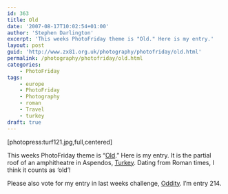 ```yaml
---
id: 363
title: Old
date: '2007-08-17T10:02:54+01:00'
author: 'Stephen Darlington'
excerpt: 'This weeks PhotoFriday theme is "Old." Here is my entry.'
layout: post
guid: 'http://www.zx81.org.uk/photography/photofriday/old.html'
permalink: /photography/photofriday/old.html
categories:
    - PhotoFriday
tags:
    - europe
    - PhotoFriday
    - Photography
    - roman
    - Travel
    - turkey
draft: true
---
```


\[photopress:turf121.jpg,full,centered\]

This weeks PhotoFriday theme is “[Old](http://www.photofriday.com/archives/challenge/000694.php "PhotoFriday: Old").” Here is my entry. It is the partial roof of an amphitheatre in Aspendos, [Turkey](/travel/turkey.html "Turkey pictures"). Dating from Roman times, I think it counts as ‘old’!

Please also vote for my entry in last weeks challenge, [Oddity](http://www.photofriday.com/linkviewer.php?id=692 "PhotoFriday: Oddity"). I’m entry 214.